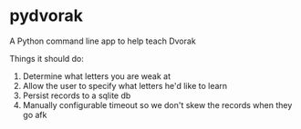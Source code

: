 # pydvorak
A Python command line app to help teach Dvorak


Things it should do:
1. Determine what letters you are weak at
1. Allow the user to specify what letters he'd like to learn
1. Persist records to a sqlite db
1. Manually configurable timeout so we don't skew the records when they go afk
